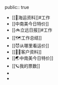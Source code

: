 public:: true

- [[🌌海运资料]]#工作
- [[中南美今日特价]]
- [[🚲立远日报]]#工作
- [[🗺工作总结]]
- [[😈从哪里看运价]]
- [[🐱‍🚀客户资料]]
- [[🌏中南美今日特价]]
- [[🪐我的票数]]
-
-